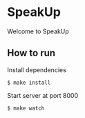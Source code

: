 
# SpeakUp

Welcome to SpeakUp

## How to run

Install dependencies
```
$ make install
```
Start server at port 8000
```
$ make watch
```
